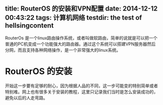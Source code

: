 title: RouterOS 的安装和VPN配置
date: 2014-12-12 00:43:22
tags: 计算机网络
testdir: the test of hellsingcontent
---

RouterOs 是一个linux路由操作系统，或者叫做软路由，简单的说就是可以把一个普通的PC机变成一个功能强大的路由器。通过这个系统可以搭建VPN服务器然后分网，而且支持各种网络操作，是一个非常强大的linux系统。

# RouterOS 的安装
开始这一步要有足够的耐心，因为根据人品的不同，这一步可能变的特别简单或者特别难。网上也有很多关于安装的教程，这里只记录我们当时是怎么安装成功的，避免以后的人走弯路。